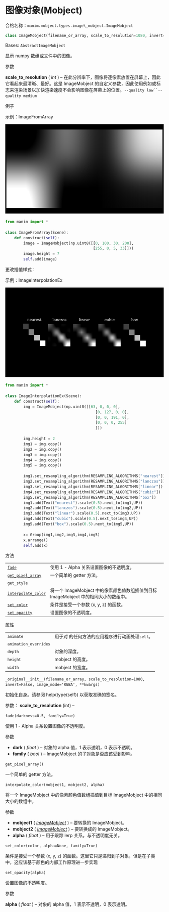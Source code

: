 # 图像对象(Mobject)

合格名称：`manim.mobject.types.image\_mobject.ImageMobject`


```py
class ImageMobject(filename_or_array, scale_to_resolution=1080, invert=False, image_mode='RGBA', **kwargs)
```

Bases: `AbstractImageMobject`

显示 numpy 数组或文件中的图像。

参数

**scale_to_resolution** ( _int_ ) – 在此分辨率下，图像将逐像素放置在屏幕上，因此它看起来最清晰、最好。这是 ImageMobject 的自定义参数，因此使用例如或标志来渲染场景以加快渲染速度不会影响图像在屏幕上的位置。` --quality low``--quality medium `


例子

示例：ImageFromArray 

![ImageFromArray-1.png](../../static/ImageFromArray-1.png)


```py
from manim import *

class ImageFromArray(Scene):
    def construct(self):
        image = ImageMobject(np.uint8([[0, 100, 30, 200],
                                       [255, 0, 5, 33]]))
        image.height = 7
        self.add(image)
```

更改插值样式：

示例：ImageInterpolationEx 

![ImageInterpolationEx-1.png](../../static/ImageInterpolationEx-1.png)

```py
from manim import *

class ImageInterpolationEx(Scene):
    def construct(self):
        img = ImageMobject(np.uint8([[63, 0, 0, 0],
                                        [0, 127, 0, 0],
                                        [0, 0, 191, 0],
                                        [0, 0, 0, 255]
                                        ]))

        img.height = 2
        img1 = img.copy()
        img2 = img.copy()
        img3 = img.copy()
        img4 = img.copy()
        img5 = img.copy()

        img1.set_resampling_algorithm(RESAMPLING_ALGORITHMS["nearest"])
        img2.set_resampling_algorithm(RESAMPLING_ALGORITHMS["lanczos"])
        img3.set_resampling_algorithm(RESAMPLING_ALGORITHMS["linear"])
        img4.set_resampling_algorithm(RESAMPLING_ALGORITHMS["cubic"])
        img5.set_resampling_algorithm(RESAMPLING_ALGORITHMS["box"])
        img1.add(Text("nearest").scale(0.5).next_to(img1,UP))
        img2.add(Text("lanczos").scale(0.5).next_to(img2,UP))
        img3.add(Text("linear").scale(0.5).next_to(img3,UP))
        img4.add(Text("cubic").scale(0.5).next_to(img4,UP))
        img5.add(Text("box").scale(0.5).next_to(img5,UP))

        x= Group(img1,img2,img3,img4,img5)
        x.arrange()
        self.add(x)
```


方法

|||
|-|-|
[`fade`]()|使用 1 - Alpha 关系设置图像的不透明度。
[`get_pixel_array`]()|一个简单的 getter 方法。
`get_style`|
[`interpolate_color`]()|将一个 ImageMobject 中的像素颜色值数组插值到目标 ImageMobject 中的相同大小的数组中。
[`set_color`]()|条件是接受一个参数 (x, y, z) 的函数。
[`set_opacity`]()|设置图像的不透明度。


属性

|||
|-|-|
`animate`|用于对 的任何方法的应用程序进行动画处理`self`。
`animation_overrides`|
`depth`|对象的深度。
`height`|mobject 的高度。
`width`|mobject 的宽度。


`_original__init__(filename_or_array, scale_to_resolution=1080, invert=False, image_mode='RGBA', **kwargs)`

初始化自身。请参阅 help(type(self)) 以获取准确的签名。

参数：
**scale_to_resolution** (int) –


`fade(darkness=0.5, family=True)`

使用 1 - Alpha 关系设置图像的不透明度。

参数

- **dark** ( _float_ ) – 对象的 alpha 值，1 表示透明，0 表示不透明。
- **family** ( _bool_ ) – ImageMobject 的子对象是否应该受到影响。


`get_pixel_array()`

一个简单的 getter 方法。


`interpolate_color(mobject1, mobject2, alpha)`

将一个 ImageMobject 中的像素颜色值数组插值到目标 ImageMobject 中的相同大小的数组中。

参数

- **mobject1** ( [_ImageMobject_]() ) – 要转换的 ImageMobject。
- **mobject2** ( [_ImageMobject_]() ) – 要转换成的 ImageMobject。
- **alpha** ( _float_ ) – 用于跟踪 lerp 关系。与不透明度无关。



`set_color(color, alpha=None, family=True)`

条件是接受一个参数 (x, y, z) 的函数。这里它只是递归到子对象，但是在子类中，这应该基于颜色的内部工作原理进一步实现



`set_opacity(alpha)`

设置图像的不透明度。

参数

**alpha** ( _float_ ) – 对象的 alpha 值，1 表示不透明，0 表示透明。
